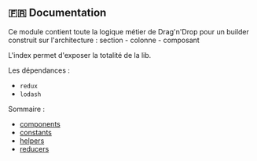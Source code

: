## :fr: Documentation

Ce module contient toute la logique métier de Drag'n'Drop pour un builder construit sur l'architecture : section - colonne - composant

L'index permet d'exposer la totalité de la lib.

Les dépendances :

-   `redux`
-   `lodash`

Sommaire :

-   [components](https://github.com/Gmulti/brick-builder/tree/master/src/application/builder/lib/dnd/components)
-   [constants](https://github.com/Gmulti/brick-builder/tree/master/src/application/builder/lib/dnd/constants)
-   [helpers](https://github.com/Gmulti/brick-builder/tree/master/src/application/builder/lib/dnd/helpers)
-   [reducers](https://github.com/Gmulti/brick-builder/tree/master/src/application/builder/lib/dnd/reducers)
